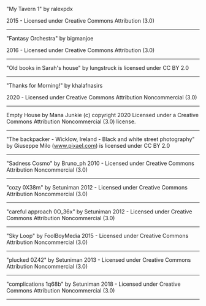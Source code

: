 "My Tavern 1"
by ralexpdx

2015 - Licensed under
Creative Commons
Attribution (3.0)

---

"Fantasy Orchestra"
by bigmanjoe

2016 - Licensed under
Creative Commons
Attribution (3.0)

---

"Old books in Sarah's house" by lungstruck is licensed under CC BY 2.0

---

"Thanks for Morning!"
by khalafnasirs

2020 - Licensed under
Creative Commons
Attribution Noncommercial (3.0)

---

Empty House by Mana Junkie (c) copyright 2020 Licensed under a Creative Commons Attribution Noncommercial  (3.0) license. 

---

"The backpacker - Wicklow, Ireland - Black and white street photography" by Giuseppe Milo (www.pixael.com) is licensed under CC BY 2.0

---

"Sadness Cosmo"
by Bruno_ph
2010 - Licensed under
Creative Commons
Attribution Noncommercial (3.0)

---

"cozy 0X38m"
by Setuniman
2012 - Licensed under
Creative Commons
Attribution Noncommercial (3.0)

---

"careful approach 0O_36x"
by Setuniman
2012 - Licensed under
Creative Commons
Attribution Noncommercial (3.0)

---

"Sky Loop"
by FoolBoyMedia
2015 - Licensed under
Creative Commons
Attribution Noncommercial (3.0)

---
"plucked 0Z42"
by Setuniman
2013 - Licensed under
Creative Commons
Attribution Noncommercial (3.0)

---

"complications 1q68b"
by Setuniman
2018 - Licensed under
Creative Commons
Attribution Noncommercial (3.0)

---

